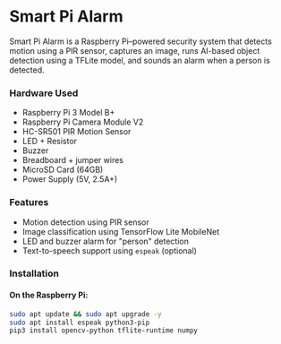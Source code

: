 # Smart Pi Alarm

Smart Pi Alarm is a Raspberry Pi–powered security system that detects motion using a PIR sensor, captures an image, runs AI-based object detection using a TFLite model, and sounds an alarm when a person is detected.

### Hardware Used
- Raspberry Pi 3 Model B+
- Raspberry Pi Camera Module V2
- HC-SR501 PIR Motion Sensor
- LED + Resistor
- Buzzer
- Breadboard + jumper wires
- MicroSD Card (64GB)
- Power Supply (5V, 2.5A+)

### Features
- Motion detection using PIR sensor
- Image classification using TensorFlow Lite MobileNet
- LED and buzzer alarm for "person" detection
- Text-to-speech support using `espeak` (optional)

### Installation

#### On the Raspberry Pi:
```bash
sudo apt update && sudo apt upgrade -y
sudo apt install espeak python3-pip
pip3 install opencv-python tflite-runtime numpy
